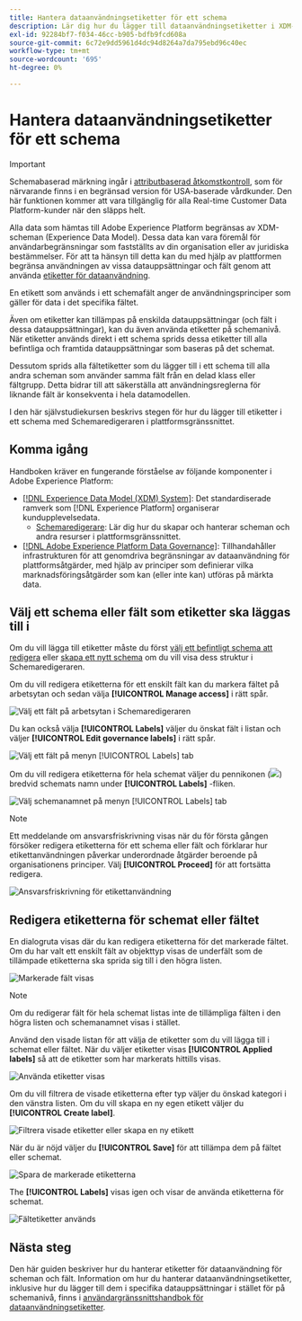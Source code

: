 ```yaml
---
title: Hantera dataanvändningsetiketter för ett schema
description: Lär dig hur du lägger till dataanvändningsetiketter i XDM-schemafält (Experience Data Model) i Adobe Experience Platform-gränssnittet.
exl-id: 92284bf7-f034-46cc-b905-bdfb9fcd608a
source-git-commit: 6c72e9dd5961d4dc94d8264a7da795ebd96c40ec
workflow-type: tm+mt
source-wordcount: '695'
ht-degree: 0%

---
```


# Hantera dataanvändningsetiketter för ett schema

>[!IMPORTANT]
>
>Schemabaserad märkning ingår i [attributbaserad åtkomstkontroll](../../access-control/abac/overview.md), som för närvarande finns i en begränsad version för USA-baserade vårdkunder. Den här funktionen kommer att vara tillgänglig för alla Real-time Customer Data Platform-kunder när den släpps helt.

Alla data som hämtas till Adobe Experience Platform begränsas av XDM-scheman (Experience Data Model). Dessa data kan vara föremål för användarbegränsningar som fastställts av din organisation eller av juridiska bestämmelser. För att ta hänsyn till detta kan du med hjälp av plattformen begränsa användningen av vissa datauppsättningar och fält genom att använda [etiketter för dataanvändning](../../data-governance/labels/overview.md).

En etikett som används i ett schemafält anger de användningsprinciper som gäller för data i det specifika fältet.

Även om etiketter kan tillämpas på enskilda datauppsättningar (och fält i dessa datauppsättningar), kan du även använda etiketter på schemanivå. När etiketter används direkt i ett schema sprids dessa etiketter till alla befintliga och framtida datauppsättningar som baseras på det schemat.

Dessutom sprids alla fältetiketter som du lägger till i ett schema till alla andra scheman som använder samma fält från en delad klass eller fältgrupp. Detta bidrar till att säkerställa att användningsreglerna för liknande fält är konsekventa i hela datamodellen.

I den här självstudiekursen beskrivs stegen för hur du lägger till etiketter i ett schema med Schemaredigeraren i plattformsgränssnittet.

## Komma igång

Handboken kräver en fungerande förståelse av följande komponenter i Adobe Experience Platform:

* [[!DNL Experience Data Model (XDM) System]](../home.md): Det standardiserade ramverk som [!DNL Experience Platform] organiserar kundupplevelsedata.
   * [Schemaredigerare](../ui/overview.md): Lär dig hur du skapar och hanterar scheman och andra resurser i plattformsgränssnittet.
* [[!DNL Adobe Experience Platform Data Governance]](../../data-governance/home.md): Tillhandahåller infrastrukturen för att genomdriva begränsningar av dataanvändning för plattformsåtgärder, med hjälp av principer som definierar vilka marknadsföringsåtgärder som kan (eller inte kan) utföras på märkta data.

## Välj ett schema eller fält som etiketter ska läggas till i

Om du vill lägga till etiketter måste du först [välj ett befintligt schema att redigera](../ui/resources/schemas.md#edit) eller [skapa ett nytt schema](../ui/resources/schemas.md#create) om du vill visa dess struktur i Schemaredigeraren.

Om du vill redigera etiketterna för ett enskilt fält kan du markera fältet på arbetsytan och sedan välja **[!UICONTROL Manage access]** i rätt spår.

![Välj ett fält på arbetsytan i Schemaredigeraren](../images/tutorials/labels/manage-access.png)

Du kan också välja **[!UICONTROL Labels]** väljer du önskat fält i listan och väljer **[!UICONTROL Edit governance labels]** i rätt spår.

![Välj ett fält på menyn [!UICONTROL Labels] tab](../images/tutorials/labels/select-field-on-labels-tab.png)

Om du vill redigera etiketterna för hela schemat väljer du pennikonen (![](../images/tutorials/labels/pencil-icon.png)) bredvid schemats namn under **[!UICONTROL Labels]** -fliken.

![Välj schemanamnet på menyn [!UICONTROL Labels] tab](../images/tutorials/labels/select-schema-on-labels-tab.png)

>[!NOTE]
>
>Ett meddelande om ansvarsfriskrivning visas när du för första gången försöker redigera etiketterna för ett schema eller fält och förklarar hur etikettanvändningen påverkar underordnade åtgärder beroende på organisationens principer. Välj **[!UICONTROL Proceed]** för att fortsätta redigera.
>
>![Ansvarsfriskrivning för etikettanvändning](../images/tutorials/labels/disclaimer.png)

## Redigera etiketterna för schemat eller fältet

En dialogruta visas där du kan redigera etiketterna för det markerade fältet. Om du har valt ett enskilt fält av objekttyp visas de underfält som de tillämpade etiketterna ska sprida sig till i den högra listen.

![Markerade fält visas](../images/tutorials/labels/edit-labels.png)

>[!NOTE]
>
>Om du redigerar fält för hela schemat listas inte de tillämpliga fälten i den högra listen och schemanamnet visas i stället.

Använd den visade listan för att välja de etiketter som du vill lägga till i schemat eller fältet. När du väljer etiketter visas **[!UICONTROL Applied labels]** så att de etiketter som har markerats hittills visas.

![Använda etiketter visas](../images/tutorials/labels/applied-labels.png)

Om du vill filtrera de visade etiketterna efter typ väljer du önskad kategori i den vänstra listen. Om du vill skapa en ny egen etikett väljer du **[!UICONTROL Create label]**.

![Filtrera visade etiketter eller skapa en ny etikett](../images/tutorials/labels/filter-and-create-custom.png)

När du är nöjd väljer du **[!UICONTROL Save]** för att tillämpa dem på fältet eller schemat.

![Spara de markerade etiketterna](../images/tutorials/labels/save-labels.png)

The **[!UICONTROL Labels]** visas igen och visar de använda etiketterna för schemat.

![Fältetiketter används](../images/tutorials/labels/field-labels-added.png)

## Nästa steg

Den här guiden beskriver hur du hanterar etiketter för dataanvändning för scheman och fält. Information om hur du hanterar dataanvändningsetiketter, inklusive hur du lägger till dem i specifika datauppsättningar i stället för på schemanivå, finns i [användargränssnittshandbok för dataanvändningsetiketter](../../data-governance/labels/user-guide.md).
